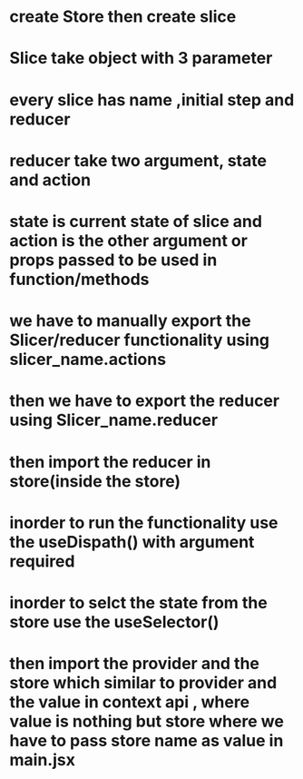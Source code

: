 # create Store then create slice 
# Slice take object with 3 parameter
# every slice has name ,initial step and reducer
# reducer take two argument, state and action
# state is current state of slice and action is the other argument or props passed to be used in function/methods
# we have to manually export the Slicer/reducer functionality using slicer_name.actions
# then we have to export the reducer using Slicer_name.reducer
# then import the reducer in store(inside the store)
# inorder to run the functionality use the useDispath() with argument required
# inorder to selct the state from the store use the useSelector()
# then import the provider and the store which similar to provider and the value in context api , where value is nothing but store where we have to pass store name as value in main.jsx
